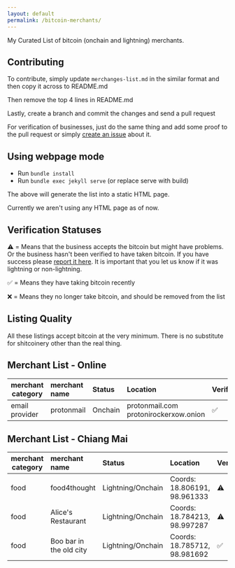 ```yaml
---
layout: default
permalink: /bitcoin-merchants/
---
```


My Curated List of bitcoin (onchain and lightning) merchants.

Contributing
--------------

To contribute, simply update ``merchanges-list.md`` in the similar format and then copy it across to README.md

Then remove the top 4 lines in README.md

Lastly, create a branch and commit the changes and send a pull request

For verification of businesses, just do the same thing and add some proof to the pull request or simply [create an issue](https://gitlab.com/nolim1t/bitcoin-merchants/issues/new) about it.

Using webpage mode
--------------

* Run ``bundle install``
* Run ``bundle exec jekyll serve`` (or replace serve with build)

The above will generate the list into a static HTML page.

Currently we aren't using any HTML page as of now.


Verification Statuses
--------------

⚠️  = Means that the business accepts the bitcoin but might have problems. Or the business hasn't been verified to have taken bitcoin. If you have success please [report it here](https://gitlab.com/nolim1t/bitcoin-merchants/issues/new). It is important that you let us know if it was lightning or non-lightning.

✅ = Means they have taking bitcoin recently

❌ = Means they no longer take bitcoin, and should be removed from the list

Listing Quality
--------------

All these listings accept bitcoin at the very minimum. There is no substitute for shitcoinery other than the real thing.

Merchant List - Online
--------------

| merchant category | merchant name             | Status              | Location                       | Verified
|-------------------|:--------------------------|:--------------------|:-------------------------------|:--------------
| email provider    | protonmail                | Onchain             | protonmail.com  protonirockerxow.onion | ✅

Merchant List - Chiang Mai
--------------

| merchant category | merchant name             | Status              | Location                       | Verified
|-------------------|:--------------------------|:--------------------|:-------------------------------|:--------------
| food              | food4thought              | Lightning/Onchain   | Coords: 18.806191, 98.961333   | ⚠️
| food              | Alice's Restaurant        | Lightning/Onchain   | Coords: 18.784213, 98.997287   | ⚠️
| food              | Boo bar in the old city   | Lightning/Onchain   | Coords: 18.785712, 98.981692   | ✅ 


